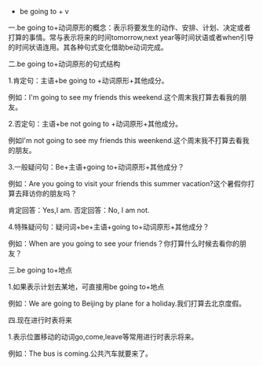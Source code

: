 * be going to + v 

一.be going to+动词原形的概念：表示将要发生的动作、安排、计划、决定或者打算的事情。常与表示将来的时间tomorrow,next year等时间状语或者when引导的时间状语连用。其各种句式变化借助be动词完成。

二.be going to+动词原形的句式结构

1.肯定句：主语+be going to +动词原形+其他成分。

例如：I'm going to see my friends this weekend.这个周末我打算去看我的朋友。

2.否定句：主语+be not going to +动词原形+其他成分。

例如I'm not going to see my friends this weenkend.这个周末我不打算去看我的朋友。

3.一般疑问句：Be+主语+going to+动词原形+其他成分？

例如：Are you going to visit your friends this summer vacation?这个暑假你打算去拜访你的朋友吗？

肯定回答：Yes,I am. 否定回答：No, I am not.

4.特殊疑问句：疑问词+be+主语+going to+动词原形+其他成分？

例如：When are you going to see your friends？你打算什么时候去看你的朋友？

三.be going to+地点

1.如果表示计划去某地，可直接用be going to+地点

例如：We are going to Beijing by plane for a holiday.我们打算去北京度假。

四.现在进行时表将来

1.表示位置移动的动词go,come,leave等常用进行时表示将来。

例如：The bus is coming.公共汽车就要来了。
